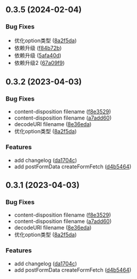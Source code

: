 ## 0.3.5 (2024-02-04)


### Bug Fixes

* 优化option类型 ([8a2f5da](https://github.com/ligaopeng123-npm/fetch/commit/8a2f5dadff4b5669191dc4a154cbcc2393b05da6))
* 依赖升级 ([f84b72b](https://github.com/ligaopeng123-npm/fetch/commit/f84b72b1f7636c4263f1c5622d55f83bf8afac46))
* 依赖升级 ([5afa40d](https://github.com/ligaopeng123-npm/fetch/commit/5afa40dbcb77f9fe10cb052a1ffb7fa601f4084d))
* 依赖升级2 ([67a09f9](https://github.com/ligaopeng123-npm/fetch/commit/67a09f908e0d87b3adf8b58b02a1f2aa4553b0e5))


## 0.3.2 (2023-04-03)


### Bug Fixes

* content-disposition filename ([f8e3529](https://github.com/ligaopeng123-npm/fetch/commit/f8e3529c3815833221dc7ae21f93d660884615ff))
* content-disposition filename ([a7add60](https://github.com/ligaopeng123-npm/fetch/commit/a7add605c7be104dbf0b6bef550dd6489a40cdfa))
* decodeURI filename ([8e36eda](https://github.com/ligaopeng123-npm/fetch/commit/8e36edad90ca9c66fbd90d7ca69a5a2ec9747019))
* 优化option类型 ([8a2f5da](https://github.com/ligaopeng123-npm/fetch/commit/8a2f5dadff4b5669191dc4a154cbcc2393b05da6))


### Features

* add changelog ([da1704c](https://github.com/ligaopeng123-npm/fetch/commit/da1704cf2f4babafc9ead091476d5c9c046b2465))
* add postFormData createFormFetch ([d4b5464](https://github.com/ligaopeng123-npm/fetch/commit/d4b54645f4206a00f22a0bc44077f75ff3e0fc65))



## 0.3.1 (2023-04-03)


### Bug Fixes

* content-disposition filename ([f8e3529](https://github.com/ligaopeng123-npm/fetch/commit/f8e3529c3815833221dc7ae21f93d660884615ff))
* content-disposition filename ([a7add60](https://github.com/ligaopeng123-npm/fetch/commit/a7add605c7be104dbf0b6bef550dd6489a40cdfa))
* decodeURI filename ([8e36eda](https://github.com/ligaopeng123-npm/fetch/commit/8e36edad90ca9c66fbd90d7ca69a5a2ec9747019))
* 优化option类型 ([8a2f5da](https://github.com/ligaopeng123-npm/fetch/commit/8a2f5dadff4b5669191dc4a154cbcc2393b05da6))


### Features

* add changelog ([da1704c](https://github.com/ligaopeng123-npm/fetch/commit/da1704cf2f4babafc9ead091476d5c9c046b2465))
* add postFormData createFormFetch ([d4b5464](https://github.com/ligaopeng123-npm/fetch/commit/d4b54645f4206a00f22a0bc44077f75ff3e0fc65))



